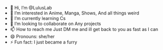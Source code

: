 - 👋 Hi, I’m @LulusLab
- 👀 I’m interested in Anime, Manga, Shows, And all things weird
- 🌱 I’m currently learning Cs
- 💞️ I’m looking to collaborate on Any projects
- 📫 How to reach me Just DM me and ill get back to you as fast as I can
- 😄 Pronouns: she/her
- ⚡ Fun fact: I just became a furry 

<!---
LulusLab/LulusLab is a ✨ special ✨ repository because its `README.md` (this file) appears on your GitHub profile.
You can click the Preview link to take a look at your changes.
--->
